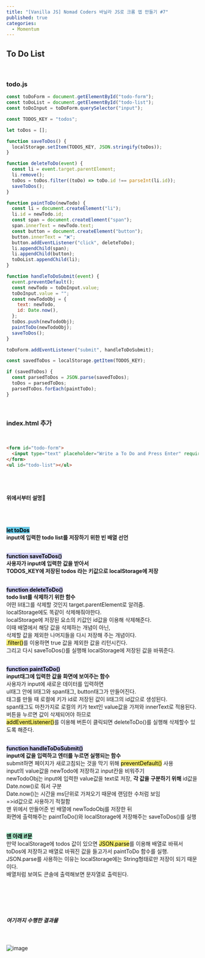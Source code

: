 ```yaml
---
title: "[Vanilla JS] Nomad Coders 바닐라 JS로 크롬 앱 만들기 #7"
published: true
categories:
  - Momentum
---
```


## To Do List

<br>

### todo.js<br>

```js
const toDoForm = document.getElementById("todo-form");
const toDoList = document.getElementById("todo-list");
const toDoInput = toDoForm.querySelector("input");

const TODOS_KEY = "todos";

let toDos = [];

function saveToDos() {
  localStorage.setItem(TODOS_KEY, JSON.stringify(toDos));
}

function deleteToDo(event) {
  const li = event.target.parentElement;
  li.remove();
  toDos = toDos.filter((toDo) => toDo.id !== parseInt(li.id));
  saveToDos();
}

function paintToDo(newTodo) {
  const li = document.createElement("li");
  li.id = newTodo.id;
  const span = document.createElement("span");
  span.innerText = newTodo.text;
  const button = document.createElement("button");
  button.innerText = "❌";
  button.addEventListener("click", deleteToDo);
  li.appendChild(span);
  li.appendChild(button);
  toDoList.appendChild(li);
}

function handleToDoSubmit(event) {
  event.preventDefault();
  const newTodo = toDoInput.value;
  toDoInput.value = "";
  const newTodoObj = {
    text: newTodo,
    id: Date.now(),
  };
  toDos.push(newTodoObj);
  paintToDo(newTodoObj);
  saveToDos();
}

toDoForm.addEventListener("submit", handleToDoSubmit);

const savedToDos = localStorage.getItem(TODOS_KEY);

if (savedToDos) {
  const parsedToDos = JSON.parse(savedToDos);
  toDos = parsedToDos;
  parsedToDos.forEach(paintToDo);
}
```

<br>

### index.html 추가

<br>

```html
<form id="todo-form">
  <input type="text" placeholder="Write a To Do and Press Enter" required />
</form>
<ul id="todo-list"></ul>
```

<br><br>

#### 위에서부터 설명💫

<br><br>

**<mark style="background-color: #64c6e3">let toDos</mark><br>input에 입력한 todo list를 저장하기 위한 빈 배열 선언**<br><br>

**<mark style="background-color: #d4d4f8">function saveToDos()</mark> <br> 사용자가 input에 입력한 값을 받아서 <br>TODOS_KEY에 저장된 todos 라는 키값으로 localStorage에 저장**<br><br>

**<mark style="background-color: #d4d4f8">function deleteToDo()</mark><br>todo list를 삭제하기 위한 함수**<br>어떤 li태그를 삭제할 것인지 target.parentElement로 알려줌. <br>localStorage에도 똑같이 삭제해줘야한다. <br>localStorage에 저장된 요소의 키값인 id값을 이용해 삭제해준다.<br>이때 배열에서 해당 값을 삭제하는 개념이 아닌,<br>삭제할 값을 제외한 나머지들을 다시 저장해 주는 개념이다.<br> <mark style="background-color: #f2ea6e">.filter()</mark>를 이용하면 true 값을 제외한 값을 리턴시킨다. <br> 그리고 다시 saveToDos()를 실행해 localStorage에 저장된 값을 바꿔준다.<br><br>

**<mark style="background-color: #d4d4f8">function paintToDo()</mark><br>input태그에 입력한 값을 화면에 보여주는 함수** <br>사용자가 input에 새로운 데이터를 입력하면 <br>ul태그 안에 li태그와 span태그, button태그가 만들어진다.<br>태그를 만들 때 로컬에 키가 id로 저장된 값이 li태그의 id값으로 생성된다.<br>span태그도 마찬가지로 로컬의 키가 text인 value값을 가져와 innerText로 적용된다.<br>버튼을 누르면 값이 삭제되어야 하므로 <br> <mark style="background-color: #f2ea6e">addEventListener()</mark>를 이용해 버튼이 클릭되면 deleteToDo()를 실행해 삭제할수 있도록 해준다.<br><br>

**<mark style="background-color: #d4d4f8">function handleToDoSubmit()</mark>** <br>**input에 값을 입력하고 엔터를 누르면 실행되는 함수**<br>submit하면 페이지가 새로고침되는 것을 막기 위해 <mark style="background-color: #f2ea6e">preventDefault()</mark> 사용<br>input의 value값을 newTodo에 저장하고 input칸을 비워주기<br>newTodoObj는 input에 입력한 value값을 text로 저장, **각 값을 구분하기 위해** id값을 Date.now()로 줘서 구분<br>Date.now()는 시간을 ms단위로 가져오기 때문에 랜덤한 수처럼 보임<br>=>id값으로 사용하기 적절함<br>맨 위에서 만들어준 빈 배열에 newTodoObj를 저장한 뒤<br>화면에 출력해주는 paintToDo()와 localStorage에 저장해주는 saveToDos()를 실행<br><br>

**<mark style="background-color: #a7e8c8">맨 아래 if문</mark>**<br>만약 localStorage에 todos 값이 있으면 <mark style="background-color: #f2ea6e">JSON.parse</mark>를 이용해 배열로 바꿔서 toDos에 저장하고 배열로 바꿔진 값을 들고가서 paintToDo 함수를 실행.<br>JSON.parse를 사용하는 이유는 localStorage에는 String형태로만 저장이 되기 때문이다.<br>배열처럼 보여도 콘솔에 출력해보면 문자열로 출력된다.

<br><br><br><br>

##### 여기까지 수행한 결과물

<br>

![image](https://user-images.githubusercontent.com/102353910/162563064-f76e3834-81ad-43d2-811f-f113894a93c1.png)

<br><br><br><br>
